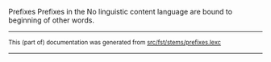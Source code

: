 Prefixes
Prefixes in the No linguistic content language are bound to beginning of other words.

* * *

<small>This (part of) documentation was generated from [src/fst/stems/prefixes.lexc](https://github.com/giellalt/lang-zxx/blob/main/src/fst/stems/prefixes.lexc)</small>

---

